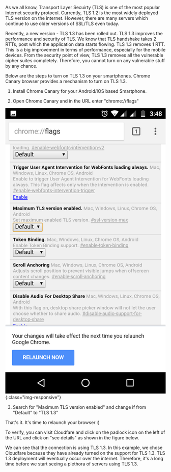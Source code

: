 As we all know, Transport Layer Secuirty (TLS) is one of the most popular Internet security protocol.
Currently, TLS 1.2 is the most widely deployed TLS version on the internet. However, there are many
servers which continue to use older versions of SSL/TLS even today.

Recently, a new version - TLS 1.3 has been rolled out. TLS 1.3 improves the performance and security of
TLS. We know that TLS handshake takes 2 RTTs, post which the application data starts flowing. TLS 1.3
removes 1 RTT. This is a big improvement in terms of performance, especially for the mobile devices. From the
security point of view, TLS 1.3 removes all the vulnerable cipher suites completely. Therefore, you cannot turn
on any vulnerable stuff by any chance.

Below are the steps to turn on TLS 1.3 on your smartphones. Chrome Canary browser provides a mechanism to turn on
TLS 1.3.

1. Install Chrome Canary for your Android/IOS based Smartphone.

2. Open Chrome Canary and in the URL enter "chrome://flags"

![Chrome Canary](/images/flags.png){:class="img-responsive"}

3. Search for "Maximum TLS version enabled" and change if from "Default" to "TLS 1.3"

That's it. It's time to relaunch your browser :)

To verify, you can visit Cloudfare and click on the padlock icon on the left of the URL and click on "see details"
as shown in the figure below.

We can see that the connection is using TLS 1.3. In this example, we chose Cloudfare because they have already turned
on the support for TLS 1.3. TLS 1.3 deployment will eventually occur over the internet. Therefore, it's a long time
before we start seeing a plethora of servers using TLS 1.3.    